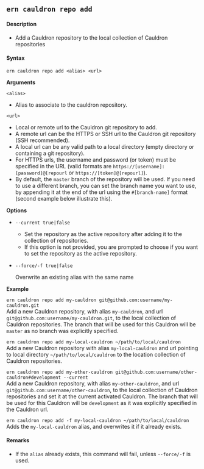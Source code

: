 ## `ern cauldron repo add`

#### Description

- Add a Cauldron repository to the local collection of Cauldron repositories

#### Syntax

`ern cauldron repo add <alias> <url>`

**Arguments**

`<alias>`

- Alias to associate to the cauldron repository.

`<url>`

- Local or remote url to the Cauldron git repository to add.
- A remote url can be the HTTPS or SSH url to the Cauldron git repository (SSH recommended).
- A local url can be any valid path to a local directory (empty directory or containing a git repository).
- For HTTPS urls, the username and password (or token) must be specified in the URL (valid formats are `https://[username]:[password]@[repourl` or `https://[token]@[repourl]`).
- By default, the `master` branch of the repository will be used. If you need to use a different branch, you can set the branch name you want to use, by appending it at the end of the url using the `#[branch-name]` format (second example below illustrate this).

**Options**

- `--current true|false`

  - Set the repository as the active repository after adding it to the collection of repositories.
  - If this option is not provided, you are prompted to choose if you want to set the repository as the active repository.

- `--force/-f true|false`

  Overwrite an existing alias with the same name

**Example**

`ern cauldron repo add my-cauldron git@github.com:username/my-cauldron.git`  
Add a new Cauldron repository, with alias `my-cauldron`, and url `git@github.com:username/my-cauldron.git`, to the local collection of Cauldron repositories. The branch that will be used for this Cauldron will be `master` as no branch was explicitly specified.

`ern cauldron repo add my-local-cauldron ~/path/to/local/cauldron`  
Add a new Cauldron repository with alias `my-local-cauldron` and url pointing to local directory `~/path/to/local/cauldron` to the location collection of Cauldron repositories.

`ern cauldron repo add my-other-cauldron git@github.com:username/other-cauldron#development --current`  
Add a new Cauldron repository, with alias `my-other-cauldron`, and url `git@github.com:username/other-cauldron`, to the local collection of Cauldron repositories and set it at the current activated Cauldron. The branch that will be used for this Cauldron will be `development` as it was explicitly specified in the Cauldron url.

`ern cauldron repo add -f my-local-cauldron ~/path/to/local/cauldron`\
Adds the `my-local-cauldron` alias, and overwrites it if it already exists.

#### Remarks

- If the `alias` already exists, this command will fail, unless `--force/-f` is used.
